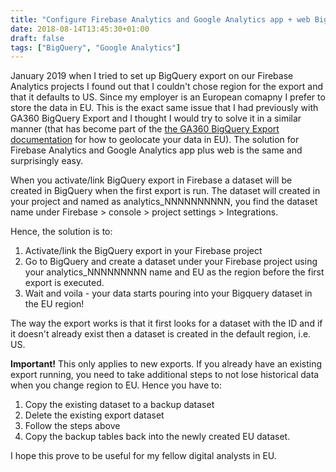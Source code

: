 ```yaml
---
title: "Configure Firebase Analytics and Google Analytics app + web Bigquery export to EU region"
date: 2018-08-14T13:45:30+01:00
draft: false
tags: ["BigQuery", "Google Analytics"]
---
```


January 2019 when I tried to set up BigQuery export on our Firebase Analytics projects I found out that I couldn't chose region for the export and that it defaults to US. Since my employer is an European comapny I prefer to store the data in EU. This is the exact same issue that I had previously with GA360 BigQuery Export and I thought I would try to solve it in a similar manner (that has become part of the [the GA360 BigQuery Export documentation](https://support.google.com/analytics/answer/3416092?hl=en#step2.1) for how to geolocate your data in EU). The solution for Firebase Analytics and Google Analytics app plus web is the same and surprisingly easy.

When you activate/link BigQuery export in Firebase a dataset will be created in BigQuery when the first export is run. The dataset will created in your project and named as analytics_NNNNNNNNNN, you find the dataset name under Firebase > console > project settings > Integrations.

Hence, the solution is to:

1. Activate/link the BigQuery export in your Firebase project
2. Go to BigQuery and create a dataset under your Firebase project using your analytics_NNNNNNNNN name and EU as the region before the first export is executed. 
3. Wait and voila - your data starts pouring into your Bigquery dataset in the EU region!

The way the export works is that it first looks for a dataset with the ID and if it doesn't already exist then a dataset is created in the default region, i.e. US.

**Important!** This only applies to new exports. If you already have an existing export running, you need to take additional steps to not lose historical data when you change region to EU. Hence you have to:

1. Copy the existing dataset to a backup dataset 
2. Delete the existing export dataset
3. Follow the steps above
4. Copy the backup tables back into the newly created EU dataset.

I hope this prove to be useful for my fellow digital analysts in EU.

